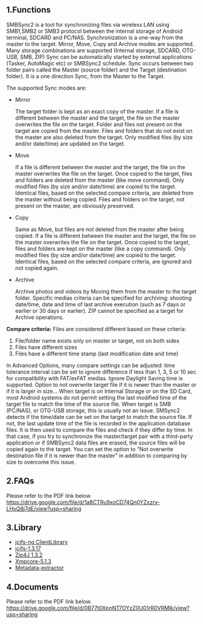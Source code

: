 ## 1.Functions
SMBSync2 is a tool for synchronizing files via wireless LAN using SMB1,SMB2 or SMB3 protocol between the internal storage of Android terminal, SDCARD and PC/NAS. Synchronization is a one-way from the master to the target. Mirror, Move, Copy and Archive modes are supported. Many storage combinations are supported (Internal storage, SDCARD, OTG-USB, SMB, ZIP)
Sync can be automatically started by external applications (Tasker, AutoMagic etc) or SMBSync2 schedule. 
Sync occurs between two folder pairs called the Master (source folder) and the Target (destination folder). It is a one direction Sync, from the Master to the Target.

The supported Sync modes are:
- Mirror

  The target folder is kept as an exact copy of the master. If a file is different between the master and the target, the file on the master overwrites the file on the target. Folder and files not present on the target are copied from the master. Files and folders that do not exist on the master are also deleted from the target. Only modified files (by size and/or date/time) are updated on the target.

- Move

  If a file is different between the master and the target, the file on the master overwrites the file on the target. Once copied to the target, files and folders are deleted from the master (like move command).
  Only modified files (by size and/or date/time) are copied to the target. Identical files, based on the selected compare criteria, are deleted from the master without being copied. Files and folders on the target, not present on the master, are obviously preserved.

- Copy

  Same as Move, but files are not deleted from the master after being copied.
  If a file is different between the master and the target, the file on the master overwrites the file on the target. Once copied to the target, files and folders are kept on the master (like a copy command).
  Only modified files (by size and/or date/time) are copied to the target. Identical files, based on the selected compare criteria, are ignored and not copied again.

- Archive

  Archive photos and videos by Moving them from the master to the target folder. Specific medias criteria can be specified for archiving: shooting date/time, date and time of last archive execution (such as 7 days or earlier or 30 days or earlier).
  ZIP cannot be specified as a target for Archive operations.

**Compare criteria:** 
Files are considered different based on these criteria:
1. File/folder name exists only on master or target, not on both sides
2. Files have different sizes
3. Files have a different time stamp (last modification date and time)

In Advanced Options, many compare settings can be adjusted: time tolerance interval can be set to ignore difference if less than 1, 3, 5 or 10 sec for compatibility with FAT/exFAT medias. Ignore Daylight Saving time is supported. Option to not overwrite target file if it is newer than the master or if it is larger in size…
When target is on Internal Storage or on the SD Card, most Android systems do not permit setting the last modified time of the target file to match the time of the source file. When target is SMB (PC/NAS), or OTG-USB storage, this is usually not an issue. SMSync2 detects if the time/date can be set on the target to match the source file. If not, the last update time of the file is recorded in the application database files. It is then used to compare the files and check if they differ by time. In that case, if you try to synchronize the master/target pair with a third-party application or if SMBSync2 data files are erased, the source files will be copied again to the target. You can set the option to “Not overwrite destination file if it is newer than the master” in addition to comparing by size to overcome this issue.

## 2.FAQs
Please refer to the PDF link below.
https://drive.google.com/file/d/1a8CTRu9xoCD74Qn0YZxzry-LHxQ8j7dE/view?usp=sharing
## 3.Library
- [jcifs-ng ClientLibrary](https://github.com/AgNO3/jcifs-ng)
- [jcifs-1.3.17](https://jcifs.samba.org/)
- [Zip4J 1.3.2](https://mvnrepository.com/artifact/net.lingala.zip4j/zip4j/1.3.2)
- [Xmpcore-5.1.3](https://www.adobe.com/devnet/xmp.html)
- [Metadata-extractor](https://github.com/drewnoakes/metadata-extractor)
## 4.Documents
Please refer to the PDF link below.
https://drive.google.com/file/d/0B77t0XpnNT7OYzZ0U01rR0VRMlk/view?usp=sharing


